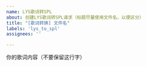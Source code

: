 ```yaml
---
name: LYS歌词转SPL
about: 创建LYS歌词转SPL请求（标题尽量使用文件名，以便区分）
title: "[歌词转换] 文件名"
labels: 'lys_to_spl'
assignees: ''

---
```


你的歌词内容（不要保留这行字）
